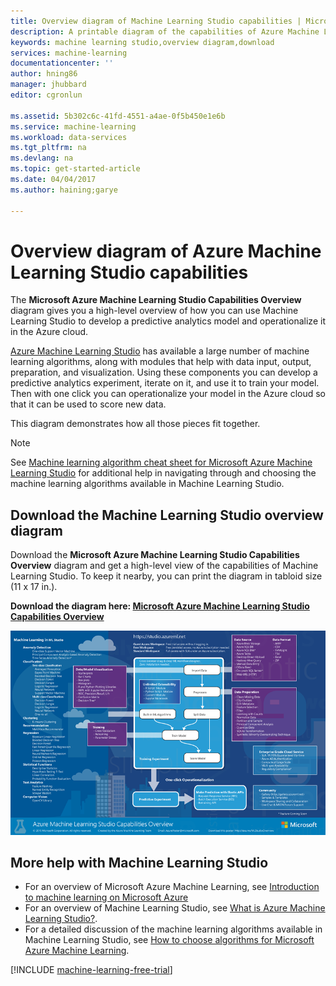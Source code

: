 ```yaml
---
title: Overview diagram of Machine Learning Studio capabilities | Microsoft Docs
description: A printable diagram of the capabilities of Azure Machine Learning Studio, demonstrating how to use Studio to develop a predictive analytics experiment and operationalize it in the Azure cloud.
keywords: machine learning studio,overview diagram,download
services: machine-learning
documentationcenter: ''
author: hning86
manager: jhubbard
editor: cgronlun

ms.assetid: 5b302c6c-41fd-4551-a4ae-0f5b450e1e6b
ms.service: machine-learning
ms.workload: data-services
ms.tgt_pltfrm: na
ms.devlang: na
ms.topic: get-started-article
ms.date: 04/04/2017
ms.author: haining;garye

---
```

# Overview diagram of Azure Machine Learning Studio capabilities
The **Microsoft Azure Machine Learning Studio Capabilities Overview** diagram gives you a high-level overview of how you can use Machine Learning Studio to develop a predictive analytics model and operationalize it in the Azure cloud.

[Azure Machine Learning Studio](https://studio.azureml.net/) has available a large number of machine learning algorithms, along with modules that help with data input, output, preparation, and visualization. Using these components you can develop a predictive analytics experiment, iterate on it, and use it to train your model.
Then with one click you can operationalize your model in the Azure cloud so that it can be used to score new data.

This diagram demonstrates how all those pieces fit together.

> [!NOTE]
> See [Machine learning algorithm cheat sheet for Microsoft Azure Machine Learning Studio](algorithm-cheat-sheet.md) for additional help in navigating through and choosing the machine learning algorithms available in Machine Learning Studio.
> 
> 

## Download the Machine Learning Studio overview diagram
Download the **Microsoft Azure Machine Learning Studio Capabilities Overview** diagram and get a high-level view of the capabilities of Machine Learning Studio. To keep it nearby, you can print the diagram in tabloid size (11 x 17 in.).

**Download the diagram here: [Microsoft Azure Machine Learning Studio Capabilities Overview](http://download.microsoft.com/download/C/4/6/C4606116-522F-428A-BE04-B6D3213E9E52/ml_studio_overview_v1.1.pdf)**

![Microsoft Azure Machine Learning Studio Capabilities Overview][studio-overview]

[studio-overview]: ./media/studio-overview-diagram/ml_studio_overview_v1.1.png


## More help with Machine Learning Studio
* For an overview of Microsoft Azure Machine Learning, see [Introduction to machine learning on Microsoft Azure](what-is-machine-learning.md)
* For an overview of Machine Learning Studio, see [What is Azure Machine Learning Studio?](what-is-ml-studio.md).
* For a detailed discussion of the machine learning algorithms available in Machine Learning Studio, see [How to choose algorithms for Microsoft Azure Machine Learning](algorithm-choice.md).

[!INCLUDE [machine-learning-free-trial](../../../../includes/machine-learning-free-trial.md)]

